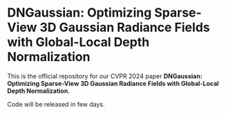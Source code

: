 # DNGaussian: Optimizing Sparse-View 3D Gaussian Radiance Fields with Global-Local Depth Normalization
This is the official repository for our CVPR 2024 paper **DNGaussian: Optimizing Sparse-View 3D Gaussian Radiance Fields with Global-Local Depth Normalization**.

Code will be released in few days.